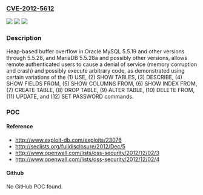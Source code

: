### [CVE-2012-5612](https://cve.mitre.org/cgi-bin/cvename.cgi?name=CVE-2012-5612)
![](https://img.shields.io/static/v1?label=Product&message=n%2Fa&color=blue)
![](https://img.shields.io/static/v1?label=Version&message=n%2Fa&color=blue)
![](https://img.shields.io/static/v1?label=Vulnerability&message=n%2Fa&color=brighgreen)

### Description

Heap-based buffer overflow in Oracle MySQL 5.5.19 and other versions through 5.5.28, and MariaDB 5.5.28a and possibly other versions, allows remote authenticated users to cause a denial of service (memory corruption and crash) and possibly execute arbitrary code, as demonstrated using certain variations of the (1) USE, (2) SHOW TABLES, (3) DESCRIBE, (4) SHOW FIELDS FROM, (5) SHOW COLUMNS FROM, (6) SHOW INDEX FROM, (7) CREATE TABLE, (8) DROP TABLE, (9) ALTER TABLE, (10) DELETE FROM, (11) UPDATE, and (12) SET PASSWORD commands.

### POC

#### Reference
- http://www.exploit-db.com/exploits/23076
- http://seclists.org/fulldisclosure/2012/Dec/5
- http://www.openwall.com/lists/oss-security/2012/12/02/3
- http://www.openwall.com/lists/oss-security/2012/12/02/4

#### Github
No GitHub POC found.

